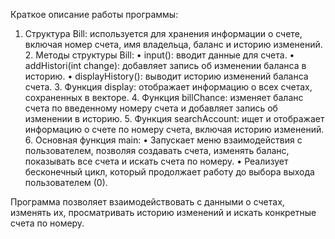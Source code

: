Краткое описание работы программы:

1.	Структура Bill: используется для хранения информации о счете, включая номер счета, имя владельца, баланс и историю изменений.
	2.	Методы структуры Bill:
	•	input(): вводит данные для счета.
	•	addHistori(int change): добавляет запись об изменении баланса в историю.
	•	displayHistory(): выводит историю изменений баланса счета.
	3.	Функция display: отображает информацию о всех счетах, сохраненных в векторе.
	4.	Функция billChance: изменяет баланс счета по введенному номеру счета и добавляет запись об изменении в историю.
	5.	Функция searchAccount: ищет и отображает информацию о счете по номеру счета, включая историю изменений.
	6.	Основная функция main:
	•	Запускает меню взаимодействия с пользователем, позволяя создавать счета, изменять баланс, показывать все счета и искать счета по номеру.
	•	Реализует бесконечный цикл, который продолжает работу до выбора выхода пользователем (0).

Программа позволяет взаимодействовать с данными о счетах, изменять их, просматривать историю изменений и искать конкретные счета по номеру.